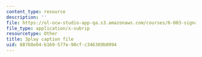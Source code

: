 ```yaml
---
content_type: resource
description: ''
file: https://ol-ocw-studio-app-qa.s3.amazonaws.com/courses/6-003-signals-and-systems-fall-2011/88768e04b169577e90cfc346369b0994_MRy8xxvsZA4.vtt
file_type: application/x-subrip
resourcetype: Other
title: 3play caption file
uid: 88768e04-b169-577e-90cf-c346369b0994
---
```

